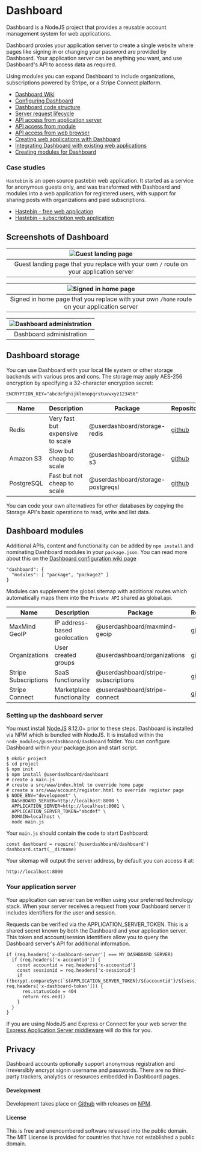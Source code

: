 # Dashboard

Dashboard is a NodeJS project that provides a reusable account management system for web applications. 

Dashboard proxies your application server to create a single website where pages like signing in or changing your password are provided by Dashboard.  Your application server can be anything you want, and use Dashboard's API to access data as required.

Using modules you can expand Dashboard to include organizations, subscriptions powered by Stripe, or a Stripe Connect platform.

- [Dashboard Wiki](https://github.com/userdashboard/dashboard/wiki)
- [Configuring Dashboard](https://github.com/userdashboard/dashboard/wiki/Configuring-Dashboard)
- [Dashboard code structure](https://github.com/userdashboard/dashboard/wiki/Dashboard-code-structure)
- [Server request lifecycle](https://github.com/userdashboard/dashboard/wiki/Server-Request-Lifecycle)
- [API access from application server](https://github.com/userdashboard/dashboard/wiki/API-access-from-application-server)
- [API access from module](https://github.com/userdashboard/dashboard/wiki/API-access-from-module)
- [API access from web browser](https://github.com/userdashboard/dashboard/wiki/API-access-from-web-browser)
- [Creating web applications with Dashboard](https://github.com/userdashboard/dashboard/wiki/Creating-web-applications-with-Dashboard)
- [Integrating Dashboard with existing web applications](https://github.com/userdashboard/dashboard/wiki/Integrating-Dashboard-with-existing-web-applications)
- [Creating modules for Dashboard](https://github.com/userdashboard/dashboard/wiki/Creating-modules-for-Dashboard)

### Case studies 

`Hastebin` is an open source pastebin web application.  It started as a service for anonymous guests only, and was transformed with Dashboard and modules into a web application for registered users, with support for sharing posts with organizations and paid subscriptions.

- [Hastebin - free web application](https://github.com/userdashboard/integration-examples/blob/master/hastebin/hastebin-saas-free.md)
- [Hastebin - subscription web application](https://github.com/userdashboard/integration-examples/blob/master/hastebin/hastebin-saas-subscription.md)

## Screenshots of Dashboard

| ![Guest landing page](./src/www/public/1-dashboard-landing-page.png?raw=true) | 
|:---------------------------------------------------------------------------------------------------------------:|
| Guest landing page that you replace with your own `/` route on your application server |

| ![Signed in home page](./src/www/public/2-dashboard-signed-in.png?raw=true) |
|:---------------------------------------------------------------------------------------------------------------:|
| Signed in home page that you replace with your own `/home` route on your application server |

| ![Dashboard administration ](./src/www/public/3-dashboard-administration.png?raw=true) |
|:---------------------------------------------------------------------------------------------------------------:|
| Dashboard administration |

## Dashboard storage

You can use Dashboard with your local file system or other storage backends with various pros and cons.  The storage may apply AES-256 encryption by specifying a 32-character encryption secret:

    ENCRYPTION_KEY="abcdefghijklmnopqrstuvwxyz123456"

| Name | Description | Package   | Repository |
|------|-------------|-----------|------------|
| Redis | Very fast but expensive to scale | @userdashboard/storage-redis | [github](https://github.com/userdashboard/storage-edis) |
| Amazon S3 | Slow but cheap to scale | @userdashboard/storage-s3 | [github](https://github.com/userdashboard/storage-s3) |
| PostgreSQL | Fast but not cheap to scale | @userdashboard/storage-postgreqsl | [github](https://github.com/userdashboard/storage-postgresql) |

You can code your own alternatives for other databases by copying the Storage API's basic operations to read, write and list data.

## Dashboard modules

Additional APIs, content and functionality can be added by `npm install` and nominating Dashboard modules in your `package.json`.  You can read more about this on the [Dashboard configuration wiki page](https://github.com/userdashboard/dashboard/wiki/Configuring-Dashboard)

    "dashboard": {
      "modules": [ "package", "package2" ]
    }

Modules can supplement the global.sitemap with additional routes which automatically maps them into the `Private API` shared as global.api.

| Name | Description | Package   | Repository |
|------|-------------|-----------|------------|
| MaxMind GeoIP | IP address-based geolocation | @userdashboard/maxmind-geoip | [github](https://github.com/userdashboard/maxmind-geoip) |
| Organizations | User created groups | @userdashboard/organizations | [github](https://github.com/userdashboard/organizations) |
| Stripe Subscriptions | SaaS functionality | @userdashboard/stripe-subscriptions | [github](https://github.com/userdashboard/stripe-subscriptions) |
| Stripe Connect | Marketplace functionality | @userdashboard/stripe-connect | [github](https://github.com/userdashboard/stripe-connect)

### Setting up the dashboard server

You must install [NodeJS](https://nodejs.org) 8.12.0+ prior to these steps.  Dashboard is installed via NPM which is bundled with NodeJS.  It is installed within the `node_modules/@userdashboard/dashboard` folder.  You can configure Dashboard within your package.json and start script.

    $ mkdir project
    $ cd project
    $ npm init
    $ npm install @userdashboard/dashboard
    # create a main.js
    # create a src/www/index.html to override home page
    # create a src/www/account/register.html to override register page
    $ NODE_ENV="development" \
      DASHBOARD_SERVER=http://localhost:8000 \
      APPLICATION_SERVER=http://localhost:8001 \
      APPLICATION_SERVER_TOKEN="abcdef" \
      DOMAIN=localhost \
      node main.js

Your `main.js` should contain the code to start Dashboard:
    
    const dashboard = require('@userdashboard/dashboard')
    dashboard.start(__dirname)

Your sitemap will output the server address, by default you can access it at:

    http://localhost:8000

### Your application server

Your application can server can be written using your preferred technology stack.  When your server receives a request from your Dashboard server it includes identifiers for the user and session.

Requests can be verified via the APPLICATION_SERVER_TOKEN.  This is a shared secret known by both the Dashboard and your application server.  This token and account/session identifiers allow you to query the Dashboard server's API for additional information.

    if (req.headers['x-dashboard-server'] === MY_DASHBOARD_SERVER)
      if (req.headers['x-accountid']) {
        const accountid = req.headers['x-accountid']
        const sessionid = req.headers['x-sessionid']
        if (!bcrypt.compareSync(`${APPLICATION_SERVER_TOKEN}/${accountid'}/${sessionid}`, req.headers['x-dashboard-token'])) {
          res.statusCode = 404
          return res.end()
        }
      }
    }

If you are using NodeJS and Express or Connect for your web server the [Express Application Server middleware]() will do this for you.

## Privacy

Dashboard accounts optionally support anonymous registration and irreversibly encrypt signin username and passwords.  There are no third-party trackers, analytics or resources embedded in Dashboard pages.  

#### Development

Development takes place on [Github](https://github.com/userdashboard/dashboard) with releases on [NPM](https://www.npmjs.com/package/@userdashboard/dashboard).

#### License

This is free and unencumbered software released into the public domain.  The MIT License is provided for countries that have not established a public domain.